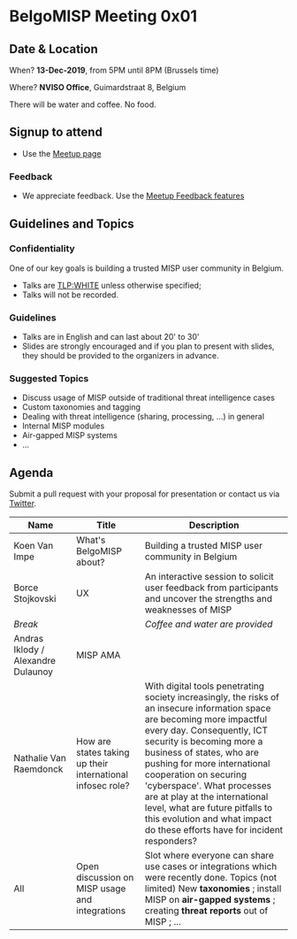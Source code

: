 # BelgoMISP Meeting 0x01

## Date & Location

When? **13-Dec-2019**, from 5PM until 8PM (Brussels time)

Where? **NVISO Office**, Guimardstraat 8, Belgium

There will be water and coffee. No food.

## Signup to attend

* Use the [Meetup page](https://www.meetup.com/BelgoMISP/events/266284763/)

### Feedback

* We appreciate feedback. Use the [Meetup Feedback features](https://help.meetup.com/hc/en-us/articles/360013054151-Viewing-event-feedback-from-members)

## Guidelines and Topics

### Confidentiality

One of our key goals is building a trusted MISP user community in Belgium.

* Talks are [TLP:WHITE](https://www.first.org/tlp/) unless otherwise specified;
* Talks will not be recorded. 

### Guidelines

* Talks are in English and can last about 20' to 30'
* Slides are strongly encouraged and if you plan to present with slides, they should be provided to the organizers in advance.

### Suggested Topics

* Discuss usage of MISP outside of traditional threat intelligence cases
* Custom taxonomies and tagging
* Dealing with threat intelligence (sharing, processing, ...) in general
* Internal MISP modules
* Air-gapped MISP systems
* ...

## Agenda

Submit a pull request with your proposal for presentation or contact us via [Twitter](https://twitter.com/belgomisp).

| Name | Title | Description   |
|------|-------|---------------|
| Koen Van Impe | What's BelgoMISP about? | Building a trusted MISP user community in Belgium |
| Borce Stojkovski | UX | An interactive session to solicit user feedback from participants and uncover the strengths and weaknesses of MISP  |
| *Break* | | *Coffee and water are provided* |
| Andras Iklody / Alexandre Dulaunoy | MISP AMA |  |
| Nathalie Van Raemdonck | How are states taking up their international infosec role? | With digital tools penetrating society increasingly, the risks of an insecure information space are becoming more impactful every day. Consequently, ICT security is becoming more a business of states, who are pushing for more international cooperation on securing 'cyberspace'. What processes are at play at the international level, what are future pitfalls to this evolution and what impact do these efforts have for incident responders? |
| All | Open discussion on MISP usage and integrations | Slot where everyone can share use cases or integrations which were recently done. Topics (not limited) New **taxonomies** ; install MISP on **air-gapped systems** ; creating **threat reports** out of MISP ; ...| 
